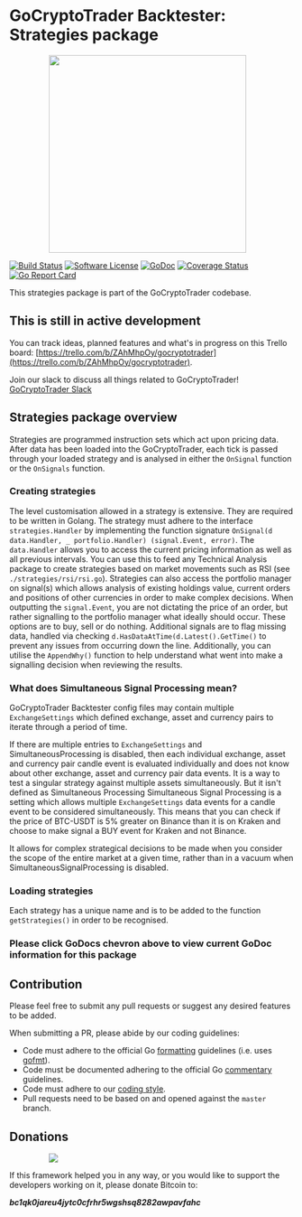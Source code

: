 # GoCryptoTrader Backtester: Strategies package

<img src="/backtester/common/backtester.png?raw=true" width="350px" height="350px" hspace="70">


[![Build Status](https://github.com/aaabigfish/gocryptotrader/actions/workflows/tests.yml/badge.svg?branch=master)](https://github.com/aaabigfish/gocryptotrader/actions/workflows/tests.yml)
[![Software License](https://img.shields.io/badge/License-MIT-orange.svg?style=flat-square)](https://github.com/aaabigfish/gocryptotrader/blob/master/LICENSE)
[![GoDoc](https://godoc.org/github.com/aaabigfish/gocryptotrader?status.svg)](https://godoc.org/github.com/aaabigfish/gocryptotrader/backtester/eventhandlers/strategies)
[![Coverage Status](http://codecov.io/github/thrasher-corp/gocryptotrader/coverage.svg?branch=master)](http://codecov.io/github/thrasher-corp/gocryptotrader?branch=master)
[![Go Report Card](https://goreportcard.com/badge/github.com/aaabigfish/gocryptotrader)](https://goreportcard.com/report/github.com/aaabigfish/gocryptotrader)


This strategies package is part of the GoCryptoTrader codebase.

## This is still in active development

You can track ideas, planned features and what's in progress on this Trello board: [https://trello.com/b/ZAhMhpOy/gocryptotrader](https://trello.com/b/ZAhMhpOy/gocryptotrader).

Join our slack to discuss all things related to GoCryptoTrader! [GoCryptoTrader Slack](https://join.slack.com/t/gocryptotrader/shared_invite/enQtNTQ5NDAxMjA2Mjc5LTc5ZDE1ZTNiOGM3ZGMyMmY1NTAxYWZhODE0MWM5N2JlZDk1NDU0YTViYzk4NTk3OTRiMDQzNGQ1YTc4YmRlMTk)

## Strategies package overview

Strategies are programmed instruction sets which act upon pricing data. After data has been loaded into the GoCryptoTrader, each tick is passed through your loaded strategy and is analysed in either the `OnSignal` function or the `OnSignals` function.

### Creating strategies
The level customisation allowed in a strategy is extensive. They are required to be written in Golang.
The strategy must adhere to the interface `strategies.Handler` by implementing the function signature `OnSignal(d data.Handler, _ portfolio.Handler) (signal.Event, error)`. The `data.Handler` allows you to access the current pricing information as well as all previous intervals. You can use this to feed any Technical Analysis package to create strategies based on market movements such as RSI (see `./strategies/rsi/rsi.go`). Strategies can also access the portfolio manager on signal(s) which allows analysis of existing holdings value, current orders and positions of other currencies in order to make complex decisions.
When outputting the `signal.Event`, you are not dictating the price of an order, but rather signalling to the portfolio manager what ideally should occur. These options are to buy, sell or do nothing. Additional signals are to flag missing data, handled via checking `d.HasDataAtTime(d.Latest().GetTime()` to prevent any issues from occurring down the line.
Additionally, you can utilise the `AppendWhy()` function to help understand what went into make a signalling decision when reviewing the results.

### What does Simultaneous Signal Processing mean?
GoCryptoTrader Backtester config files may contain multiple `ExchangeSettings` which defined exchange, asset and currency pairs to iterate through a period of time.

If there are multiple entries to `ExchangeSettings` and SimultaneousProcessing is disabled, then each individual exchange, asset and currency pair candle event is evaluated individually and does not know about other exchange, asset and currency pair data events. It is a way to test a singular strategy against multiple assets simultaneously. But it isn't defined as Simultaneous Processing
Simultaneous Signal Processing is a setting which allows multiple `ExchangeSettings` data events for a candle event to be considered simultaneously. This means that you can check if the price of BTC-USDT is 5% greater on Binance than it is on Kraken and choose to make signal a BUY event for Kraken and not Binance.

It allows for complex strategical decisions to be made when you consider the scope of the entire market at a given time, rather than in a vacuum when SimultaneousSignalProcessing is disabled.

### Loading strategies
Each strategy has a unique name and is to be added to the function `getStrategies()` in order to be recognised.

### Please click GoDocs chevron above to view current GoDoc information for this package

## Contribution

Please feel free to submit any pull requests or suggest any desired features to be added.

When submitting a PR, please abide by our coding guidelines:

+ Code must adhere to the official Go [formatting](https://golang.org/doc/effective_go.html#formatting) guidelines (i.e. uses [gofmt](https://golang.org/cmd/gofmt/)).
+ Code must be documented adhering to the official Go [commentary](https://golang.org/doc/effective_go.html#commentary) guidelines.
+ Code must adhere to our [coding style](https://github.com/aaabigfish/gocryptotrader/blob/master/doc/coding_style.md).
+ Pull requests need to be based on and opened against the `master` branch.

## Donations

<img src="https://github.com/aaabigfish/gocryptotrader/blob/master/web/src/assets/donate.png?raw=true" hspace="70">

If this framework helped you in any way, or you would like to support the developers working on it, please donate Bitcoin to:

***bc1qk0jareu4jytc0cfrhr5wgshsq8282awpavfahc***
